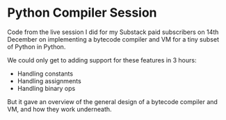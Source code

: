 # Python Compiler Session

Code from the live session I did for my Substack paid subscribers on 14th December 
on implementing a bytecode compiler and VM for a tiny subset of Python in Python.

We could only get to adding support for these features in 3 hours:

- Handling constants
- Handling assignments
- Handling binary ops

But it gave an overview of the general design of a bytecode compiler and VM, and how they work underneath.
